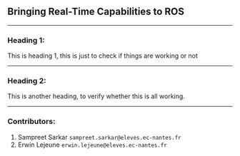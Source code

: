 ## Bringing Real-Time Capabilities to ROS

---

### Heading 1:
This is heading 1, this is just to check if things are working or not

---

### Heading 2:

This is another heading, to verify whether this is all working.

---

### Contributors:

1. Sampreet Sarkar `sampreet.sarkar@eleves.ec-nantes.fr`
1. Erwin Lejeune `erwin.lejeune@eleves.ec-nantes.fr`
